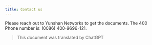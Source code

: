 ```yaml
---
title: Contact us
---
```


Please reach out to Yunshan Networks to get the documents. The 400 Phone number is: (0086) 400-9696-121.
> This document was translated by ChatGPT

